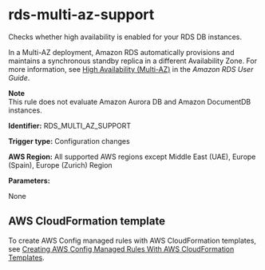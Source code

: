# rds\-multi\-az\-support<a name="rds-multi-az-support"></a>

Checks whether high availability is enabled for your RDS DB instances\.

In a Multi\-AZ deployment, Amazon RDS automatically provisions and maintains a synchronous standby replica in a different Availability Zone\. For more information, see [High Availability \(Multi\-AZ\)](https://docs.aws.amazon.com/AmazonRDS/latest/UserGuide/Concepts.MultiAZ.html) in the *Amazon RDS User Guide*\.

**Note**  
This rule does not evaluate Amazon Aurora DB and Amazon DocumentDB instances\.

**Identifier:** RDS\_MULTI\_AZ\_SUPPORT

**Trigger type:** Configuration changes

**AWS Region:** All supported AWS regions except Middle East \(UAE\), Europe \(Spain\), Europe \(Zurich\) Region

**Parameters:**

None  

## AWS CloudFormation template<a name="w2aac12c31c27b9d435c19"></a>

To create AWS Config managed rules with AWS CloudFormation templates, see [Creating AWS Config Managed Rules With AWS CloudFormation Templates](aws-config-managed-rules-cloudformation-templates.md)\.